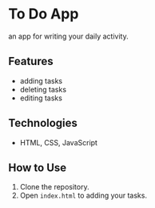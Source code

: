 # To Do App

an app for writing your daily activity.

## Features

- adding tasks
- deleting tasks
- editing tasks

## Technologies
- HTML, CSS, JavaScript

## How to Use
1. Clone the repository.
2. Open `index.html` to adding your tasks.
